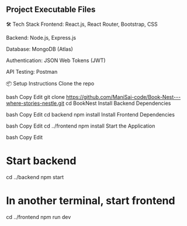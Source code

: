 
## Project Executable Files 
🛠️ Tech Stack
Frontend: React.js, React Router, Bootstrap, CSS

Backend: Node.js, Express.js

Database: MongoDB (Atlas)

Authentication: JSON Web Tokens (JWT)

API Testing: Postman

📦 Setup Instructions
Clone the repo

bash
Copy
Edit
git clone https://github.com/ManiSai-code/Book-Nest---where-stories-nestle.git
cd BookNest
Install Backend Dependencies

bash
Copy
Edit
cd backend
npm install
Install Frontend Dependencies

bash
Copy
Edit
cd ../frontend
npm install
Start the Application

bash
Copy
Edit
# Start backend
cd ../backend
npm start

# In another terminal, start frontend
cd ../frontend
npm run dev
